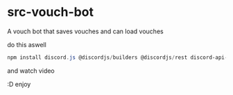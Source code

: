 # src-vouch-bot
A vouch bot that saves vouches and can load vouches


do this aswell
```powershell
npm install discord.js @discordjs/builders @discordjs/rest discord-api-types boxen
```

and watch video 

:D enjoy
